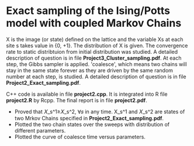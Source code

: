 # Exact sampling of the Ising/Potts model with coupled Markov Chains

X is the image (or state) defined on the lattice and the variable Xs at each site s takes value in {0, +1}. The distribution of X is given. The convergence rate to static distribtuion from initial distribution was studied. A detailed description of question is in file **Project3_Cluster_sampling.pdf**. At each step, the Gibbs sampler is applied. 'coalesce', which means two chains will stay in the same state forever as they are driven by the same random number at each step, is studied. A detailed description of question is in file **Project2_Exact_sampling.pdf**.

C++ code is available in file **project2.cpp**. It is integrated into R file **project2.R** by Rcpp. The final report is in file **project2.pdf**.

- Proved that 𝑋_s^1≥𝑋_s^2, ∀𝑠 in any time. X_s^1 and 𝑋_s^2 are states of two Mrkov Chains specified in **Project2_Exact_sampling.pdf**.
- Plotted the two chain states over the sweeps with distribution of different parameters.
- Plotted the curve of coalesce time versus parameters.
